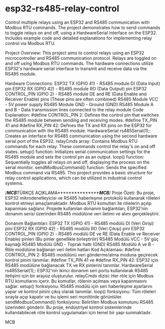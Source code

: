 # esp32-rs485-relay-control
Control multiple relays using an ESP32 and RS485 communication with Modbus RTU commands. The project demonstrates how to send commands to toggle relays on and off, using a HardwareSerial interface on the ESP32. Includes example code and detailed explanations for implementing relay control via Modbus RTU.

Project Overview:
This project aims to control relays using an ESP32 microcontroller and RS485 communication protocol. Relays are toggled on and off using Modbus RTU commands. The hardware connections utilize ESP32's hardware serial interface to transmit and receive data via the RS485 module.

Hardware Connections:
ESP32 TX (GPIO 41) - RS485 module DI (Data Input) pin
ESP32 RX (GPIO 42) - RS485 module RO (Data Output) pin
ESP32 CONTROL_PIN (GPIO 2) - RS485 module DE and RE (Data Enable and Receiver Enable) pins (These pins are often combined)
RS485 Module VCC - 5V power supply
RS485 Module GND - Ground (GND)
RS485 Module A and B - Data transmission lines connected to the relay module
Code Explanation:
#define CONTROL_PIN 2: Defines the control pin that switches the RS485 module between sending and receiving modes.
#define TX_PIN 41 and #define RX_PIN 42: Defines the TX and RX pins on the ESP32 for communication with the RS485 module.
HardwareSerial rs485Serial(1);: Creates an interface for RS485 communication using the second hardware serial port of the ESP32.
relayCmds array: Contains Modbus RTU commands for each relay. These commands control the relay's on and off states.
setup() function: Initializes serial communication settings for the RS485 module and sets the control pin as an output.
loop() function: Sequentially toggles all relays on and off, displaying the process on the serial monitor.
sendModbusCommand() function: Sends the specified Modbus command via RS485.
This project provides a basic structure for relay control applications, which can be utilized in industrial control systems.

/*******MCB*******TÜRKÇE AÇIKLAMA**********************MCB*******/
Proje Özeti:
Bu proje, ESP32 mikrodenetleyicisi ve RS485 haberleşme protokolü kullanarak röleleri kontrol etmeyi amaçlamaktadır. Modbus RTU komutları ile rölelerin açılıp kapanması sağlanır. Projede kullanılan donanım bağlantıları, ESP32’nin donanım serisi üzerinden RS485 modülüne veri iletimi ve alımı gerçekleştirir.

Donanım Bağlantıları:
ESP32 TX (GPIO 41) - RS485 modülü DI (Veri Girişi) pini
ESP32 RX (GPIO 42) - RS485 modülü RO (Veri Çıkışı) pini
ESP32 CONTROL_PIN (GPIO 2) - RS485 modülü DE ve RE (Data Enable ve Receiver Enable) pinleri (Bu pinler genellikle birleştirilir)
RS485 Modülü VCC - 5V güç kaynağı
RS485 Modülü GND - Toprak hattı (GND)
RS485 Modülü A ve B - Röle modülüne bağlanan veri iletim hatları
Kod Açıklaması:
#define CONTROL_PIN 2: RS485 modülünü veri gönderme/alma moduna geçirecek kontrol pinini tanımlar.
#define TX_PIN 41 ve #define RX_PIN 42: ESP32 için RS485 modülüne bağlanacak TX ve RX pinlerini tanımlar.
HardwareSerial rs485Serial(1);: ESP32'nin ikinci donanım seri portu kullanılarak RS485 iletişimi için bir arayüz oluşturulur.
relayCmds dizisi: Her röle için Modbus RTU komutlarını içerir. Bu komutlar, rölenin açılması veya kapanmasını sağlar.
setup() fonksiyonu: RS485 modülü için seri haberleşme ayarlarını yapar ve kontrol pinini çıkış olarak tanımlar.
loop() fonksiyonu: Tüm röleleri sırayla açıp kapatır ve bu işlemi seri monitörde görüntüler.
sendModbusCommand() fonksiyonu: Belirtilen Modbus komutunu RS485 üzerinden gönderir.
Bu proje, endüstriyel kontrol sistemlerinde kullanılabilecek röle kontrol uygulamaları için temel bir yapı sunmaktadır.

MCB
